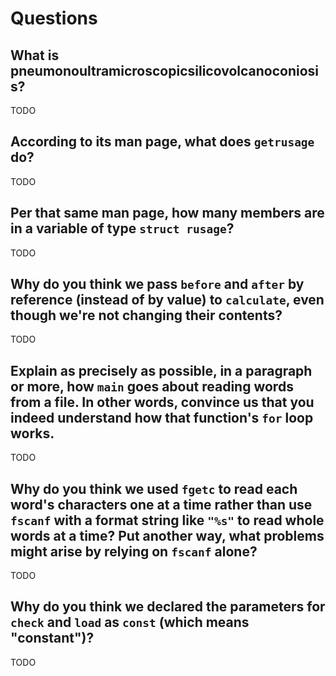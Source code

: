 # Questions

## What is pneumonoultramicroscopicsilicovolcanoconiosis?

TODO

## According to its man page, what does `getrusage` do?

TODO

## Per that same man page, how many members are in a variable of type `struct rusage`?

TODO

## Why do you think we pass `before` and `after` by reference (instead of by value) to `calculate`, even though we're not changing their contents?

TODO

## Explain as precisely as possible, in a paragraph or more, how `main` goes about reading words from a file. In other words, convince us that you indeed understand how that function's `for` loop works.

TODO

## Why do you think we used `fgetc` to read each word's characters one at a time rather than use `fscanf` with a format string like `"%s"` to read whole words at a time? Put another way, what problems might arise by relying on `fscanf` alone?

TODO

## Why do you think we declared the parameters for `check` and `load` as `const` (which means "constant")?

TODO
